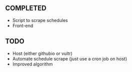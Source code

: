 ## COMPLETED
* Script to scrape schedules
* Front-end

## TODO
* Host (either githubio or vultr)
* Automate schedule scrape (just use a cron job on host)
* Improved algorithm
